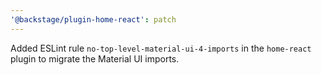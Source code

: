 ```yaml
---
'@backstage/plugin-home-react': patch
---
```


Added ESLint rule `no-top-level-material-ui-4-imports` in the `home-react` plugin to migrate the Material UI imports.
